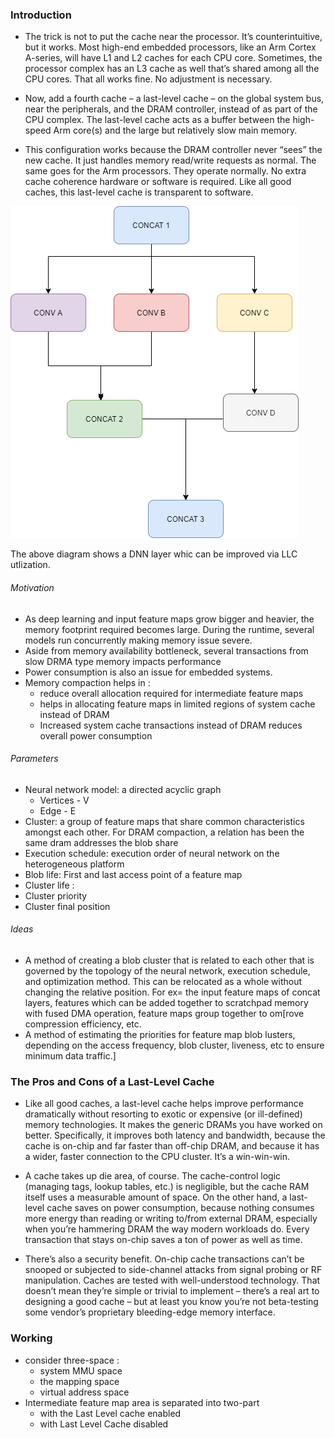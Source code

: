### Introduction

- The trick is not to put the cache near the processor. It’s counterintuitive, but it works. Most high-end embedded processors, like an Arm Cortex A-series, will have L1 and L2 caches for each CPU core. Sometimes, the processor complex has an L3 cache as well that’s shared among all the CPU cores. That all works fine. No adjustment is necessary. 

- Now, add a fourth cache – a last-level cache – on the global system bus, near the peripherals, and the DRAM controller, instead of as part of the CPU complex. The last-level cache acts as a buffer between the high-speed Arm core(s) and the large but relatively slow main memory. 

- This configuration works because the DRAM controller never “sees” the new cache. It just handles memory read/write requests as normal. The same goes for the Arm processors. They operate normally. No extra cache coherence hardware or software is required. Like all good caches, this last-level cache is transparent to software. 

![](./resources/LLC.png)

  The above diagram shows a DNN layer whic can be improved via LLC utlization.

###### Motivation
- As deep learning and input feature maps grow bigger and heavier, the memory footprint required becomes large. During the runtime, several models run concurrently making memory issue severe.
- Aside from memory availability bottleneck, several transactions from slow DRMA type memory impacts performance
- Power consumption is also an issue for embedded systems.
- Memory compaction helps in :
   - reduce overall allocation required for intermediate feature maps
   - helps in allocating feature maps in limited regions of system cache instead of DRAM
   - Increased system cache transactions instead of DRAM reduces overall power consumption

###### Parameters
- Neural network model: a directed acyclic graph
   - Vertices - V
   - Edge - E
- Cluster: a group of feature maps that share common characteristics amongst each other. For DRAM compaction, a relation has been the same dram addresses the blob share
- Execution schedule: execution order of neural network on the heterogeneous platform
- Blob life: First and last access point of a feature map
- Cluster life : 
- Cluster priority
- Cluster final position
  
###### Ideas
- A method of creating a blob cluster that is related to each other that is governed by the topology of the neural network, execution schedule, and optimization method. This can be relocated as a whole without changing the relative position. For ex= the input feature maps of concat layers, features which can be added together to scratchpad memory with fused DMA operation, feature maps group together to om[rove compression efficiency, etc.
-  A method of estimating the priorities for feature map blob lusters, depending on the access frequency, blob cluster, liveness, etc to ensure minimum data traffic.]

### The Pros and Cons of a Last-Level Cache

- Like all good caches, a last-level cache helps improve performance dramatically without resorting to exotic or expensive (or ill-defined) memory technologies. It makes the generic DRAMs you have worked on better. Specifically, it improves both latency and bandwidth, because the cache is on-chip and far faster than off-chip DRAM, and because it has a wider, faster connection to the CPU cluster. It’s a win-win-win. 

- A cache takes up die area, of course. The cache-control logic (managing tags, lookup tables, etc.) is negligible, but the cache RAM itself uses a measurable amount of space. On the other hand, a last-level cache saves on power consumption, because nothing consumes more energy than reading or writing to/from external DRAM, especially when you’re hammering DRAM the way modern workloads do. Every transaction that stays on-chip saves a ton of power as well as time. 

- There’s also a security benefit. On-chip cache transactions can’t be snooped or subjected to side-channel attacks from signal probing or RF manipulation. Caches are tested with well-understood technology. That doesn’t mean they’re simple or trivial to implement – there’s a real art to designing a good cache – but at least you know you’re not beta-testing some vendor’s proprietary bleeding-edge memory interface.
  
### Working
- consider three-space : 
    - system MMU space
    - the mapping space
    - virtual address space
- Intermediate feature map area is separated into two-part
   - with the Last Level cache enabled
   - with Last Level Cache disabled
  